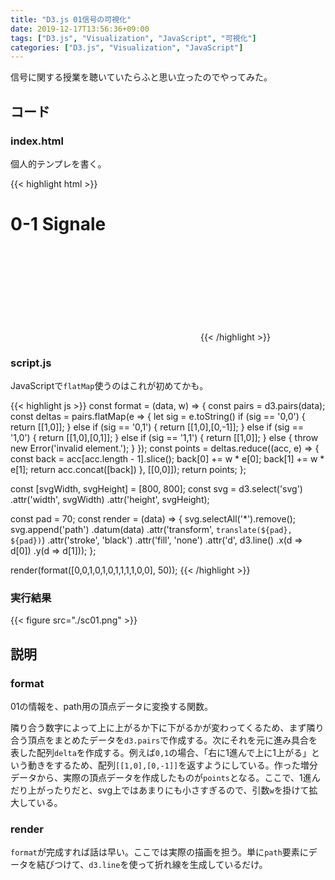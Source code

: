```yaml
---
title: "D3.js 01信号の可視化"
date: 2019-12-17T13:56:36+09:00
tags: ["D3.js", "Visualization", "JavaScript", "可視化"]
categories: ["D3.js", "Visualization", "JavaScript"]
---
```


信号に関する授業を聴いていたらふと思い立ったのでやってみた。

## コード

### index.html

個人的テンプレを書く。

{{< highlight html >}}
<!DOCTYPE html>
<html lang="ja">
  <head>
    <meta charset="utf-8">
    <title>0-1 Signal</title>
  </head>
  <body>
    <h1>0-1 Signale</h1>
    <svg>
    </svg>
    <script src="https://d3js.org/d3.v5.min.js"></script>
    <script src="script.js"></script>
  </body>
</html>
{{< /highlight >}}

### script.js

JavaScriptで`flatMap`使うのはこれが初めてかも。

{{< highlight js >}}
const format = (data, w) => {
  const pairs = d3.pairs(data);
  const deltas = pairs.flatMap(e => {
    let sig = e.toString()
    if (sig == '0,0') {
      return [[1,0]];
    } else if (sig == '0,1') {
      return [[1,0],[0,-1]];
    } else if (sig == '1,0') {
      return [[1,0],[0,1]];
    } else if (sig == '1,1') {
      return [[1,0]];
    } else {
      throw new Error('invalid element.');
    }
  });
  const points = deltas.reduce((acc, e) => {
    const back = acc[acc.length - 1].slice();
    back[0] += w * e[0];
    back[1] += w * e[1];
    return acc.concat([back])
  }, [[0,0]]);
  return points;
};

const [svgWidth, svgHeight] = [800, 800];
const svg = d3.select('svg')
  .attr('width', svgWidth)
  .attr('height', svgHeight);

const pad = 70;
const render = (data) => {
  svg.selectAll('*').remove();
  svg.append('path')
    .datum(data)
    .attr('transform', `translate(${pad}, ${pad})`)
    .attr('stroke', 'black')
    .attr('fill', 'none')
    .attr('d', d3.line()
        .x(d => d[0])
        .y(d => d[1]));
};

render(format([0,0,1,0,1,0,1,1,1,1,0,0], 50));
{{< /highlight >}}

### 実行結果

{{< figure src="./sc01.png" >}}

## 説明

### format

01の情報を、path用の頂点データに変換する関数。

隣り合う数字によって上に上がるか下に下がるかが変わってくるため、まず隣り合う頂点をまとめたデータを`d3.pairs`で作成する。次にそれを元に進み具合を表した配列`delta`を作成する。例えば`0,1`の場合、「右に1進んで上に1上がる」という動きをするため、配列`[[1,0],[0,-1]]`を返すようにしている。作った増分データから、実際の頂点データを作成したものが`points`となる。ここで、1進んだり上がったりだと、svg上ではあまりにも小さすぎるので、引数`w`を掛けて拡大している。

### render

`format`が完成すれば話は早い。ここでは実際の描画を担う。単に`path`要素にデータを結びつけて、`d3.line`を使って折れ線を生成しているだけ。
